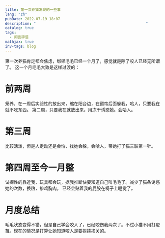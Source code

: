 ```yaml
---
title: 第一次养猫发现的一些事
lang: "zh"
pubDate: 2022-07-19 18:07
description: "                                                  "
catalog: true
tags:
  - 闲言碎语
mathjax: true
inv-tags: blog
---
```

第一次养猫肯定都会焦虑，绑架毛毛已经一个月了，感觉就是除了咬人已经无所谓了。
这一个月毛毛大致是这样过渡的：
# 前两周
笼养，在一周后实验性的放出来，缩在阳台边，在窗帘后面躲我，哈人，只要我在就不吃东西。
第二周，只要我在就放出来，用冻干诱惑她。会哈人。
# 第三周
比较活泼，但是人走动还是会怕，找她会躲，会哈人，带她打了猫三联第一针。
# 第四周至今一月整
试探性的靠近我，玩具都会玩，据我推断快要知道自己叫毛毛了。减少了猫条诱惑她的次数，换粮，掺鸡胸肉。
已经会贴着我的屁股在椅子上睡觉了。

# 月度总结
毛毛状态变得不错，但是自己学会咬人了，已经咬伤我两次了。不过小猫不用打疫苗。现在的情况是打算让她知道咬人是要挨揍挨关的。